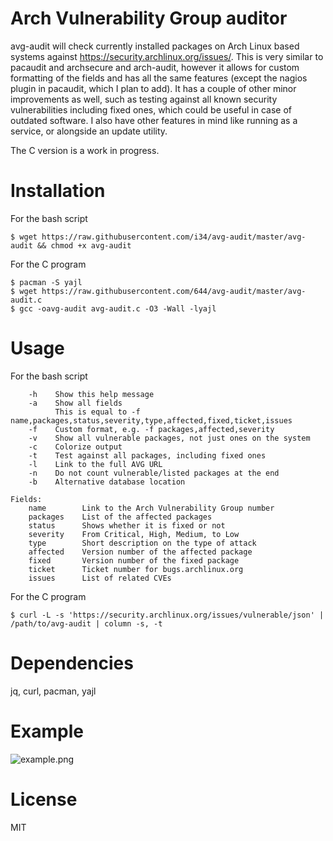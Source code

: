# Arch Vulnerability Group auditor
avg-audit will check currently installed packages on Arch Linux based systems against https://security.archlinux.org/issues/. This is very similar to pacaudit and archsecure and arch-audit, however it allows for custom formatting of the fields and has all the same features (except the nagios plugin in pacaudit, which I plan to add). It has a couple of other minor improvements as well, such as testing against all known security vulnerabilities including fixed ones, which could be useful in case of outdated software. I also have other features in mind like running as a service, or alongside an update utility.

The C version is a work in progress.

# Installation
For the bash script

`$ wget https://raw.githubusercontent.com/i34/avg-audit/master/avg-audit && chmod +x avg-audit`

For the C program
```
$ pacman -S yajl
$ wget https://raw.githubusercontent.com/644/avg-audit/master/avg-audit.c
$ gcc -oavg-audit avg-audit.c -O3 -Wall -lyajl
```

# Usage
For the bash script
```
    -h    Show this help message
    -a    Show all fields
          This is equal to -f name,packages,status,severity,type,affected,fixed,ticket,issues
    -f    Custom format, e.g. -f packages,affected,severity
    -v    Show all vulnerable packages, not just ones on the system
    -c    Colorize output
    -t    Test against all packages, including fixed ones
    -l    Link to the full AVG URL
    -n    Do not count vulnerable/listed packages at the end
    -b    Alternative database location

Fields:
    name        Link to the Arch Vulnerability Group number
    packages    List of the affected packages
    status      Shows whether it is fixed or not
    severity    From Critical, High, Medium, to Low
    type        Short description on the type of attack
    affected    Version number of the affected package
    fixed       Version number of the fixed package
    ticket      Ticket number for bugs.archlinux.org
    issues      List of related CVEs
```

For the C program
```
$ curl -L -s 'https://security.archlinux.org/issues/vulnerable/json' | /path/to/avg-audit | column -s, -t
```

# Dependencies
jq, curl, pacman, yajl

# Example
![example.png](example.png)

# License
MIT
